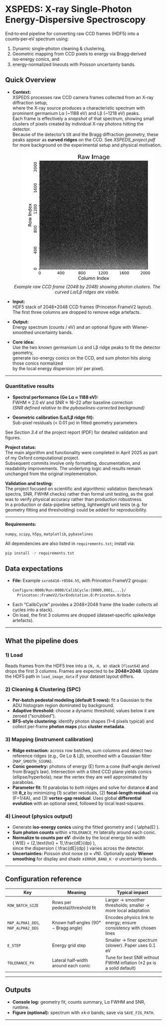 # XSPEDS: X‑ray Single‑Photon Energy‑Dispersive Spectroscopy

End‑to‑end pipeline for converting raw CCD frames (HDF5) into a counts‑per‑eV spectrum using:

1) Dynamic single‑photon cleaning & clustering,  
2) Geometric mapping from CCD pixels to energy via Bragg‑derived iso‑energy conics, and  
3) energy‑normalized lineouts with Poisson uncertainty bands.





## Quick Overview

- **Context:**  
  XSPEDS processes raw CCD camera frames collected from an X-ray diffraction setup,  
  where the X-ray source produces a characteristic spectrum with prominent germanium Lα (~1188 eV) and Lβ (~1218 eV) peaks.  
  Each frame is effectively a *snapshot* of that spectrum, showing small clusters of pixels created by individual X-ray photons hitting the detector.  
  Because of the detector’s tilt and the Bragg diffraction geometry, these peaks appear as **curved ridges** on the CCD. See *XSPEDS_project.pdf* for more background on the experimental setup and physical motivation. 

  <p align="center">
    <img src="figures/cluster_example.png" width="420">
    <br>
    <em>Example raw CCD frame (2048 by 2048) showing photon clusters. The curved Lα/Lβ ridges are visible.</em>
  </p>



- **Input:**  
  HDF5 stack of 2048×2048 CCD frames (Princeton FrameV2 layout).  
  The first three columns are dropped to remove edge artefacts.

- **Output:**  
  Energy spectrum (counts / eV) and an optional figure with Wiener-smoothed uncertainty bands.

- **Core idea:**  
  Use the two known germanium Lα and Lβ ridge peaks to fit the detector geometry,  
  generate iso-energy conics on the CCD, and sum photon hits along those conics normalized  
  by the local energy dispersion (eV per pixel).

---
### Quantitative results

- **Spectral performance (Ge Lα ≈ 1188 eV):**  
  FWHM ≈ 2.0 eV and SNR ≈ 16–22 after baseline correction  
  *(SNR defined relative to the pybaselines-corrected background)*  

- **Geometric calibration (Lα/Lβ ridge fit):**  
  Sub-pixel residuals (< 0.01 px) in fitted geometry parameters  

See *Section 3.4* of the project report (PDF) for detailed validation and figures.



**Project status:**  
The main algorithm and functionality were completed in April 2025 as part of my Oxford computational project.  
Subsequent commits involve only formatting, documentation, and readability improvements. The underlying logic and results remain unchanged from the original implementation.

**Validation and testing:**  
The project focused on scientific and algorithmic validation (benchmark spectra, SNR, FWHM checks) rather than formal unit testing, as the goal was to verify physical accuracy rather than production robustness.  
In a production or data-pipeline setting, lightweight unit tests (e.g. for geometry fitting and thresholding) could be added for reproducibility.

---




**Requirements:**

`numpy`, `scipy`, `h5py`, `matplotlib`, `pybaselines`

All dependencies are also listed in `requirements.txt`; install via:
```bash
pip install -r requirements.txt
```

## Data expectations

- **File:** Example `sxro6416-r0504.h5`, with Princeton FrameV2 groups:
  ```
  Configure:0000/Run:0000/CalibCycle:{0000,0001,...}/
    Princeton::FrameV2/SxrEndstation.0:Princeton.0/data
  ```
- Each “CalibCycle” provides a 2048×2048 frame (the loader collects all cycles into a stack).
- On load, the first 3 columns are dropped (dataset‑specific spike/edge artefacts).

---



## What the pipeline does

### 1) Load
Reads frames from the HDF5 tree into a `(N, H, W)` stack (`float64`) and drops the first 3 columns. Frames are expected to be **2048×2048**. Update the HDF5 path in `load_image_data` if your dataset layout differs.

### 2) Cleaning & Clustering (SPC)
- **Per‑batch pedestal modeling (default 5 rows):** fit a Gaussian to the ADU histogram region dominated by background.
- **Adaptive threshold:** choose a dynamic threshold; values below it are zeroed (“scrubbed”).
- **BFS‑style clustering:** identify photon shapes (1–4 pixels typical) and collect per‑frame **photon maps** plus **cluster metadata**.

### 3) Mapping (instrument calibration)
- **Ridge extraction:** across row batches, sum columns and detect two reference ridges (e.g., Ge Lα & Lβ), smoothed with a Gaussian filter (`MAP_SMOOTH_SIGMA`).
- **Conic geometry:** photons of energy \(E\) form a cone (half‑angle derived from Bragg’s law). Intersection with a tilted CCD plane yields conics (ellipse/hyperbola); near the vertex they are well approximated by parabolas.
- **Parameter fit:** fit parabolas to both ridges and solve for distance **d** and tilt **θ_z** by minimizing (1) scatter residuals, (2) **focal‑length residual** via \(F=1/4A\), and (3) **vertex‑gap residual**. Uses global **differential evolution** with an optional seed, followed by local least‑squares.

### 4) Lineout (physics output)
- Generate **iso-energy conics** using the fitted geometry and \( \alpha(E) \).
- **Sum photon counts** within ±`TOLERANCE_PX` laterally around each conic.
- **Normalize to counts per eV:** divide by the local energy bin width  
  \( W(E) = (2\,\text{tol} + 1)\,\frac{dE}{dp} \),  
  since the dispersion \( \frac{dE}{dp} \) varies across the detector.
- **Uncertainties:** Poisson shot noise (σ ≈ √N). Optionally apply **Wiener smoothing** for display and shade ±`ERROR_BAND_K` · σ uncertainty bands.


---

## Configuration reference

| Key | Meaning | Typical impact |
|---|---|---|
| `ROW_BATCH_SIZE` | Rows per pedestal/threshold fit | Larger → smoother thresholds; smaller → more local adaptation |
| `MAP_ALPHA1_DEG`, `MAP_ALPHA2_DEG` | Known half‑angles (90° − Bragg angle) | Encodes physics link to energy; ensure consistency with chosen lines |
| `E_STEP` | Energy grid step | Smaller → finer spectrum (slower). Paper uses 0.1 eV |
| `TOLERANCE_PX` | Lateral half‑width around each conic | Tune for best SNR without FWHM inflation (±2 px is a solid default) |

---

## Outputs

- **Console log:** geometry fit, counts summary, Lα FWHM and SNR, runtime.
- **Figure (optional):** spectrum with ±k·σ bands; save via `SAVE_FIG_PATH`.

---
